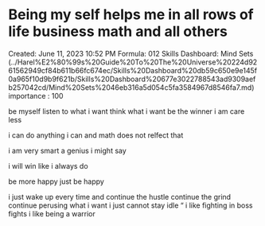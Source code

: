 # Being my self helps me in all rows of life business math and all others

Created: June 11, 2023 10:52 PM
Formula: 012
Skills Dashboard: Mind Sets  (../Harel%E2%80%99s%20Guide%20To%20The%20Universe%20224d9261562949cf84b611b66fc674ec/Skills%20Dashboard%20db59c650e9e145f0a965f10d9b9f621b/Skills%20Dashboard%20677e3022788543ad9309aefb257042cd/Mind%20Sets%2046eb316a5d054c5fa3584967d8546fa7.md)
importance : 100

be myself listen to what i want think what i want be the winner i am care less 

i can do anything i can and math does not relfect that 

i am very smart a genius i might say 

i will win like i always do

be more happy just be happy 

i just wake up every time and continue the hustle continue the grind continue perusing what i want  i  just cannot stay idle “ i like fighting in boss fights i like being a warrior